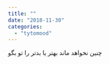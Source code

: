 ```yaml
---
title: ""
date: "2018-11-30"
categories: 
  - "tytomood"
---
```


چنین نخواهد ماند بهتر یا بدتر را تو بگو
